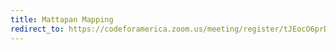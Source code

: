 ```yaml
---
title: Mattapan Mapping
redirect_to: https://codeforamerica.zoom.us/meeting/register/tJEocO6prD4tEtxyZTta2yRj4V9XcKJvcBPP
---
```

